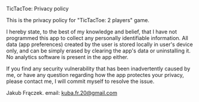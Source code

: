 TicTacToe: Privacy policy

This is the privacy policy for "TicTacToe: 2 players" game.

I hereby state, to the best of my knowledge and belief, that
I have not programmed this app to collect any personally identifiable information.
All data (app preferences) created by the user is stored
locally in user's device only, and can be simply erased by clearing the app's
data or uninstalling it. No analytics software is present in the app either.

If you find any security vulnerability that has been inadvertently caused by me,
or have any question regarding how the app protectes your privacy,
please contact me, I will commit myself to resolve the issue.

Jakub Frączek.
email: kuba.fr.20@gmail.com
